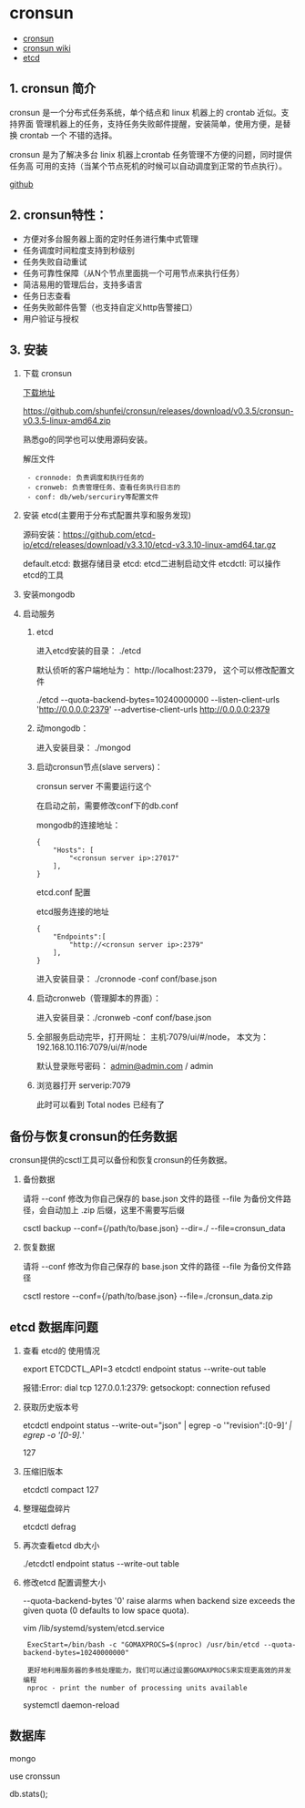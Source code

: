# cronsun

- [cronsun](https://github.com/shunfei/cronsun/releases)
- [cronsun wiki](https://github.com/shunfei/cronsun/wiki)
- [etcd](https://github.com/etcd-io/etcd/releases/tag/v3.3.13)

## 1. cronsun 简介

cronsun 是一个分布式任务系统，单个结点和 linux 机器上的 crontab 近似。支持界面
管理机器上的任务，支持任务失败邮件提醒，安装简单，使用方便，是替换 crontab 一个
不错的选择。

cronsun 是为了解决多台 linix 机器上crontab 任务管理不方便的问题，同时提供任务高
可用的支持（当某个节点死机的时候可以自动调度到正常的节点执行）。

[github](https://github.com/shunfei/cronsun)

## 2. cronsun特性：

- 方便对多台服务器上面的定时任务进行集中式管理
- 任务调度时间粒度支持到秒级别
- 任务失败自动重试
- 任务可靠性保障（从N个节点里面挑一个可用节点来执行任务）
- 简洁易用的管理后台，支持多语言
- 任务日志查看
- 任务失败邮件告警（也支持自定义http告警接口）
- 用户验证与授权

## 3. 安装

1. 下载 cronsun

    [下载地址](https://github.com/shunfei/cronsun/releases/)

    https://github.com/shunfei/cronsun/releases/download/v0.3.5/cronsun-v0.3.5-linux-amd64.zip

    熟悉go的同学也可以使用源码安装。

    解压文件

        - cronnode: 负责调度和执行任务的
        - cronweb: 负责管理任务、查看任务执行日志的
        - conf: db/web/sercuriry等配置文件

2. 安装 etcd(主要用于分布式配置共享和服务发现)

    源码安装：https://github.com/etcd-io/etcd/releases/download/v3.3.10/etcd-v3.3.10-linux-amd64.tar.gz

    default.etcd:   数据存储目录
    etcd:  etcd二进制启动文件
    etcdctl:  可以操作etcd的工具

3. 安装mongodb


4. 启动服务

    1. etcd

        进入etcd安装的目录：  ./etcd 

        默认侦听的客户端地址为： http://localhost:2379，  这个可以修改配置文件

        ./etcd --quota-backend-bytes=10240000000 --listen-client-urls 'http://0.0.0.0:2379' --advertise-client-urls http://0.0.0.0:2379

    2. 动mongodb：

        进入安装目录： ./mongod

    3. 启动cronsun节点(slave servers)：

        cronsun server 不需要运行这个

        在启动之前，需要修改conf下的db.conf

        mongodb的连接地址：

        ```
        {
            "Hosts": [
                "<cronsun server ip>:27017"
            ],
        }
        ```

        etcd.conf 配置

        etcd服务连接的地址

        ```
        {
            "Endpoints":[
                "http://<cronsun server ip>:2379"
            ],
        }
        ```

        进入安装目录： ./cronnode -conf conf/base.json

    4. 启动cronweb（管理脚本的界面）：

        进入安装目录：./cronweb -conf conf/base.json

    5. 全部服务启动完毕，打开网址： 主机:7079/ui/#/node， 本文为： 192.168.10.116:7079/ui/#/node

        默认登录账号密码： admin@admin.com /  admin

    6. 浏览器打开 serverip:7079

        此时可以看到 Total nodes 已经有了

## 备份与恢复cronsun的任务数据

cronsun提供的csctl工具可以备份和恢复cronsun的任务数据。

1. 备份数据

    请将 --conf 修改为你自己保存的 base.json 文件的路径
    --file 为备份文件路径，会自动加上 .zip 后缀，这里不需要写后缀

    csctl backup --conf={/path/to/base.json} --dir=./ --file=cronsun_data

2. 恢复数据

    请将 --conf 修改为你自己保存的 base.json 文件的路径
    --file 为备份文件路径

    csctl restore --conf={/path/to/base.json} --file=./cronsun_data.zip



## etcd 数据库问题

1. 查看 etcd的 使用情况

    export ETCDCTL_API=3
    etcdctl endpoint status --write-out table

    报错:Error: dial tcp 127.0.0.1:2379: getsockopt: connection refused

2. 获取历史版本号

    etcdctl endpoint status --write-out="json" | egrep -o '"revision":[0-9]*' | egrep -o '[0-9].*'

    127

3. 压缩旧版本

    etcdctl compact 127

4. 整理磁盘碎片 

    etcdctl defrag

5. 再次查看etcd db大小

    ./etcdctl endpoint status --write-out table

6. 修改etcd 配置调整大小

    --quota-backend-bytes '0'
        raise alarms when backend size exceeds the given quota (0 defaults to low space quota).

    vim /lib/systemd/system/etcd.service 

        ExecStart=/bin/bash -c "GOMAXPROCS=$(nproc) /usr/bin/etcd --quota-backend-bytes=10240000000"

        更好地利用服务器的多核处理能力，我们可以通过设置GOMAXPROCS来实现更高效的并发编程
        nproc - print the number of processing units available


    systemctl daemon-reload

## 数据库

mongo

use cronssun

db.stats();
